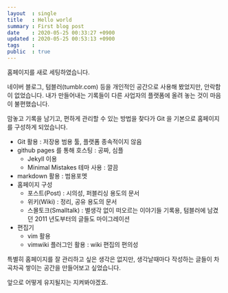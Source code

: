```yaml
---
layout  : single
title   : Hello world
summary : First blog post
date    : 2020-05-25 00:33:27 +0900
updated : 2020-05-25 00:53:13 +0900
tags    :
public  : true
---
```


홈페이지를 새로 세팅하였습니다.

네이버 블로그, 텀블러(tumblr.com) 등을 개인적인 공간으로 사용해 봤었지만, 안락함이 없었습니다. 내가 만들어내는 기록들이 다른 사업자의 플랫폼에 올려 놓는 것이 마음이 불편했습니다.

맘놓고 기록을 남기고, 편하게 관리할 수 있는 방법을 찾다가 Git 을 기본으로 홈페이지를 구성하게 되었습니다.

* Git 활용 : 저장용 범용 툴, 플랫폼 종속적이지 않음
* github pages 를 통해 호스팅 : 공짜, 심플
  * Jekyll 이용
  * Minimal Mistakes 테마 사용 : 깔끔
* markdown 활용 : 범용포멧
* 홈페이지 구성
  * 포스트(Post) : 시의성, 퍼블리싱 용도의 문서
  * 위키(Wiki) : 정리, 공유 용도의 문서
  * 스몰토크(Smalltalk) : 별생각 없이 떠오르는 이야기들 기록용, 텀블러에 남겼던 2011 년도부터의 글들도 마이그레이션
* 편집기
  * vim 활용
  * vimwiki 플러그인 활용 : wiki 편집의 편의성

특별히 홈페이지를 잘 관리하고 싶은 생각은 없지만, 생각날때마다 작성하는 글들이 차곡차곡 쌓이는 공간을 만들어보고 싶었습니다.

앞으로 어떻게 유지될지는 지켜봐야겠죠.

